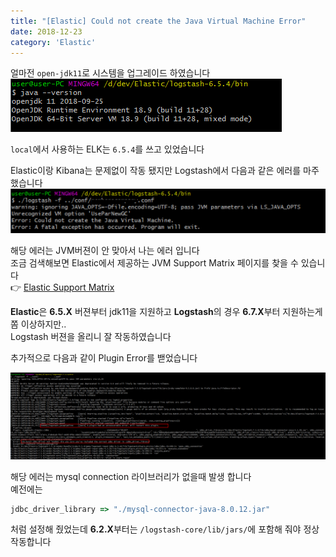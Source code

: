 ```yaml
---
title: "[Elastic] Could not create the Java Virtual Machine Error"
date: 2018-12-23
category: 'Elastic'
---
```


얼마전 `open-jdk11`로 시스템을 업그레이드 하였습니다  
![open-jdk11](./images/java-jdk11.PNG)

`local`에서 사용하는 ELK는 `6.5.4`를 쓰고 있었습니다  

Elastic이랑 Kibana는 문제없이 작동 됐지만 Logstash에서 다음과 같은 에러를 마주 했습니다  
![logstash jvm error](./images/logstash-jvm-error.PNG)

해당 <span class='red_font'>에러</span>는 JVM버젼이 안 맞아서 나는 에러 입니다  
조금 검색해보면 Elastic에서 제공하는 JVM Support Matrix 페이지를 찾을 수 있습니다  
:point_right: [Elastic Support Matrix](https://www.elastic.co/kr/support/matrix#matrix_jvm) 

**Elastic**은 **6.5.X** 버젼부터 jdk11을 지원하고 **Logstash**의 경우 **6.7.X**부터 지원하는게 쫌 이상하지만..  
Logstash 버젼을 올리니 잘 작동하였습니다  

추가적으로 다음과 같이 Plugin Error를 밷었습니다  

![logstash jdbc error](./images/logstash-jdbc-error.PNG)  

해당 에러는 mysql connection 라이브러리가 없을때 발생 합니다  
예전에는  

```ruby
jdbc_driver_library => "./mysql-connector-java-8.0.12.jar"
```
처럼 설정해 줬었는데 **6.2.X**부터는 `/logstash-core/lib/jars/`에 포함해 줘야 정상 작동합니다  




